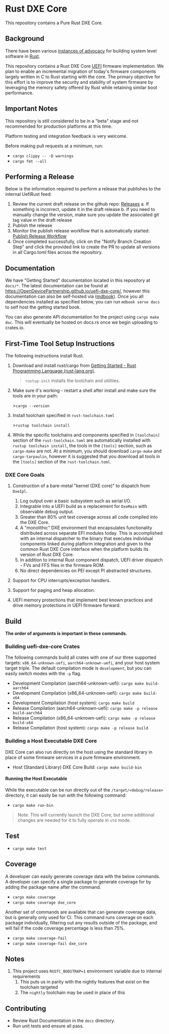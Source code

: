 
# Rust DXE Core

This repository contains a Pure Rust DXE Core.

## Background

There have been various [instances of advocacy](https://msrc-blog.microsoft.com/2019/11/07/using-rust-in-windows/) for
building system level software in [Rust](https://www.rust-lang.org/).

This repository contains a Rust DXE Core [UEFI](https://uefi.org/) firmware implementation. We plan to enable an
incremental migration of today's firmware components largely written in C to Rust starting with the core. The primary
objective for this effort is to improve the security and stability of system firmware by leveraging the memory safety
offered by Rust while retaining similar boot performance.

## Important Notes

This repository is still considered to be in a "beta" stage and not recommended for production platforms at this time.

Platform testing and integration feedback is very welcome.

Before making pull requests at a minimum, run:

- `cargo clippy -- -D warnings`
- `cargo fmt --all`

## Performing a Release

Below is the information required to perform a release that publishes to the internal UefiRust feed:

1. Review the current draft release on the github repo: [Releases](https://github.com/OpenDevicePartnership/uefi-dxe-core/releases)
   a. If something is incorrect, update it in the draft release
   b. If you need to manually change the version, make sure you update the associated git tag value in the draft release
2. Publish the release
3. Monitor the publish release workflow that is automatically started: [Publish Release Workflow](https://github.com/OpenDevicePartnership/uefi-dxe-core/actions/workflows/publish-release.yml)
4. Once completed successfully, click on the  "Notify Branch Creation Step" and click the provided link to create the
   PR to update all versions in all Cargo.toml files across the repository.

## Documentation

We have "Getting Started" documentation located in this repository at `docs/*`. The latest documentation can be found
at <https://OpenDevicePartnership.github.io/uefi-dxe-core/>, however this documentation can also be self-hosted via
([mdbook](https://github.com/rust-lang/mdBook)). Once you all dependencies installed as specified below, you can run
`mdbook serve docs` to self host the getting started book.

You can also generate API documentation for the project using `cargo make doc`. This will eventually be hosted on
docs.rs once we begin uploading to crates.io.

## First-Time Tool Setup Instructions

The following instructions install Rust.

1. Download and install rust/cargo from [Getting Started - Rust Programming Language (rust-lang.org)](https://www.rust-lang.org/learn/get-started).
   > `rustup-init` installs the toolchain and utilities.

2. Make sure it's working - restart a shell after install and make sure the tools are in your path:

   \>`cargo --version`

3. Install toolchain specified in `rust-toolchain.toml`

   \>`rustup toolchain install`

4. While the specific toolchains and components specified in `[toolchain]` section of the `rust-toolchain.toml` are
automatically installed with `rustup toolchain install`, the tools in the `[tools]` section, such as `cargo-make`
are not. At a minimum, you should download `cargo-make` and `cargo-tarpaulin`, however it is suggested that you
download all tools in the `[tools]` section of the `rust-toolchain.toml`.

### DXE Core Goals

1. Construction of a bare-metal "kernel (DXE core)" to dispatch from `DxeIpl`.
   1. Log output over a basic subsystem such as serial I/O.
   2. Integrable into a UEFI build as a replacement for `DxeMain` with observable debug output.
   3. Greater than 80% unit test coverage across all code compiled into the DXE Core.
   4. A "monolithic" DXE environment that encapsulates functionality distributed across separate EFI modules today.
      This is accomplished with an internal dispatcher to the binary that executes individual components linked during
      platform integration and given to the common Rust DXE Core interface when the platform builds its version of
      Rust DXE Core.
   5. In addition to internal Rust component dispatch, UEFI driver dispatch - FVs and FFS files in the firmware ROM.
   6. No direct dependencies on PEI except PI abstracted structures.

2. Support for CPU interrupts/exception handlers.

3. Support for paging and heap allocation.

4. UEFI memory protections that implement best known practices and drive memory protections in UEFI firmware forward.

## Build

**The order of arguments is important in these commands.**

### Building uefi-dxe-core Crates

The following commands build all crates with one of our three supported targets: `x86_64-unknown-uefi`,
`aarch64-unknown-uefi`, and your host system target triple. The default compilation mode is `development`, but you can
easily switch modes with the `-p` flag.

- Development Compilation (aarch64-unknown-uefi): `cargo make build-aarch64`
- Development Compilation (x86_64-unknown-uefi): `cargo make build-x64`
- Development Compilation (host system): `cargo make build`
- Release Compilation (aarch64-unknown-uefi): `cargo make -p release build-aarch64`
- Release Compilation (x86_64-unknown-uefi): `cargo make -p release build-x64`
- Release Compilation (host system): `cargo make -p release build`

### Building a Host Executable DXE Core

DXE Core can also run directly on the host using the standard library in place of some firmware services in a pure
firmware environment.

- Host (Standard Library) DXE Core Build: `cargo make build-bin`

#### Running the Host Executable

While the executable can be run directly out of the `/target/<debug/release>` directory, it can easily be run with the
following command:

- `cargo make run-bin`

> Note: This will currently launch the DXE Core, but some additional changes are needed for it to fully operate in
> `std` mode.

## Test

- `cargo make test`

## Coverage

A developer can easily generate coverage data with the below commands. A developer can specify a single package
to generate coverage for by adding the package name after the command.

- `cargo make coverage`
- `cargo make coverage dxe_core`

Another set of commands are available that can  generate coverage data, but is generally only used for CI.
This command runs coverage on each package individually, filtering out any results outside of the package,
and will fail if the code coverage percentage is less than 75%.

- `cargo make coverage-fail`
- `cargo make coverage-fail dxe_core`

## Notes

1. This project uses `RUSTC_BOOSTRAP=1` environment variable due to internal requirements
   1. This puts us in parity with the nightly features that exist on the toolchain targeted
   2. The `nightly` toolchain may be used in place of this

## Contributing

- Review Rust Documentation in the `docs` directory.
- Run unit tests and ensure all pass.
